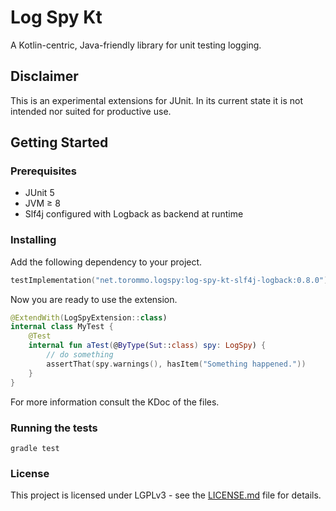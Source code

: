 # Log Spy Kt
A Kotlin-centric, Java-friendly library for unit testing logging.

## Disclaimer
This is an experimental extensions for JUnit. In its current state it is not intended nor suited for productive use.

## Getting Started
### Prerequisites
- JUnit 5
- JVM ≥ 8
- Slf4j configured with Logback as backend at runtime

### Installing
Add the following dependency to your project.

```kotlin
testImplementation("net.torommo.logspy:log-spy-kt-slf4j-logback:0.8.0")
```

Now you are ready to use the extension.
```kotlin
@ExtendWith(LogSpyExtension::class)
internal class MyTest {
    @Test
    internal fun aTest(@ByType(Sut::class) spy: LogSpy) {
        // do something
        assertThat(spy.warnings(), hasItem("Something happened."))
    }
}
```
For more information consult the KDoc of the files.

### Running the tests
```shell script
gradle test
```

### License
This project is licensed under LGPLv3 - see the [LICENSE.md](LICENSE.md) file for details.